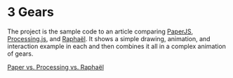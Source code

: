 ﻿3 Gears
==================================================

The project is the sample code to an article comparing [PaperJS](http://paperjs.org/), [Processing.js](http://processingjs.org/), and [Raphaël](http://raphaeljs.com).  It shows a simple drawing, animation, and interaction example in each and then combines it all in a complex animation of gears.  


[Paper vs. Processing vs. Rapha&euml;l](http://zgrossbart.github.com/3gears)
